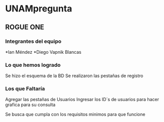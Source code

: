 # UNAMpregunta
## ROGUE ONE
### Integrantes del equipo
*Ian Méndez
*Diego Vapnik Blancas

### Lo que hemos logrado
Se hizo el esquema de la BD 
Se realizaron las pestañas de registro

### Los que Faltaría
Agregar las pestañas de Usuarios
Ingresar los ID´s de usuarios para hacer grafica para su consulta 


Se busca que cumpla con los requisitos minimos para que funcione  

